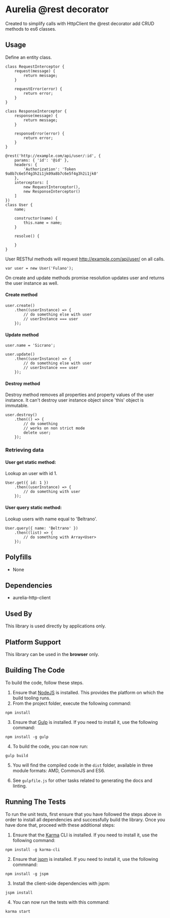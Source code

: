 # Aurelia @rest decorator

Created to simplify calls with HttpClient the @rest decorator add CRUD methods to es6 classes.

## Usage

Define an entity class.

```
class RequestInterceptor {
    request(message) {
        return message;
    }

    requestError(error) {
        return error;
    }
}

class ResponseInterceptor {
    response(message) {
        return message;
    }

    responseError(error) {
        return error;
    }
}

@rest('http://example.com/api/user/:id', {
    params: { 'id': '@id' },
    headers: {
        'Authorization': 'Token 9a8b7c6e5f4g3h2i1jk09a8b7c6e5f4g3h2i1jk0'
    },
    interceptors: [
        new RequestInterceptor(),
        new ResponseInterceptor()
    ]
})
class User {
    name;

    constructor(name) {
        this.name = name;
    }

    resolve() {

    }
}
```

User RESTful methods will request http://example.com/api/user/ on all calls.

```
var user = new User('Fulano');
```

On create and update methods promise resolution updates user and returns the user instance as well.

#### Create method

```
user.create()
    .then((userInstance) => {
        // do something else with user
        // userInstance === user
    });
```

#### Update method

```
user.name = 'Sicrano';

user.update()
    .then((userInstance) => {
        // do something else with user
        // userInstance === user
    });
```

#### Destroy method

Destroy method removes all properties and property values of the user instance. It can't destroy user instance object since 'this' object is immutable.

```
user.destroy()
    .then(() => {
        // do something
        // works on non strict mode
        delete user;
    });
```

### Retrieving data

#### User get static method:

Lookup an user with id 1.

```
User.get({ id: 1 })
    .then((userInstance) => {
        // do something with user
    });
```

#### User query static method:

Lookup users with name equal to 'Beltrano'.

```
User.query({ name: 'Beltrano' })
    .then((list) => {
        // do something with Array<User>
    });
```

## Polyfills

* None

## Dependencies

* aurelia-http-client

## Used By

This library is used directly by applications only.

## Platform Support

This library can be used in the **browser** only.

## Building The Code

To build the code, follow these steps.

1. Ensure that [NodeJS](http://nodejs.org/) is installed. This provides the platform on which the build tooling runs.
2. From the project folder, execute the following command:

  ```shell
  npm install
  ```
3. Ensure that [Gulp](http://gulpjs.com/) is installed. If you need to install it, use the following command:

  ```shell
  npm install -g gulp
  ```
4. To build the code, you can now run:

  ```shell
  gulp build
  ```
5. You will find the compiled code in the `dist` folder, available in three module formats: AMD, CommonJS and ES6.

6. See `gulpfile.js` for other tasks related to generating the docs and linting.

## Running The Tests

To run the unit tests, first ensure that you have followed the steps above in order to install all dependencies and successfully build the library. Once you have done that, proceed with these additional steps:

1. Ensure that the [Karma](http://karma-runner.github.io/) CLI is installed. If you need to install it, use the following command:

  ```shell
  npm install -g karma-cli
  ```
2. Ensure that [jspm](http://jspm.io/) is installed. If you need to install it, use the following commnand:

  ```shell
  npm install -g jspm
  ```
3. Install the client-side dependencies with jspm:

  ```shell
  jspm install
  ```

4. You can now run the tests with this command:

  ```shell
  karma start
  ```
